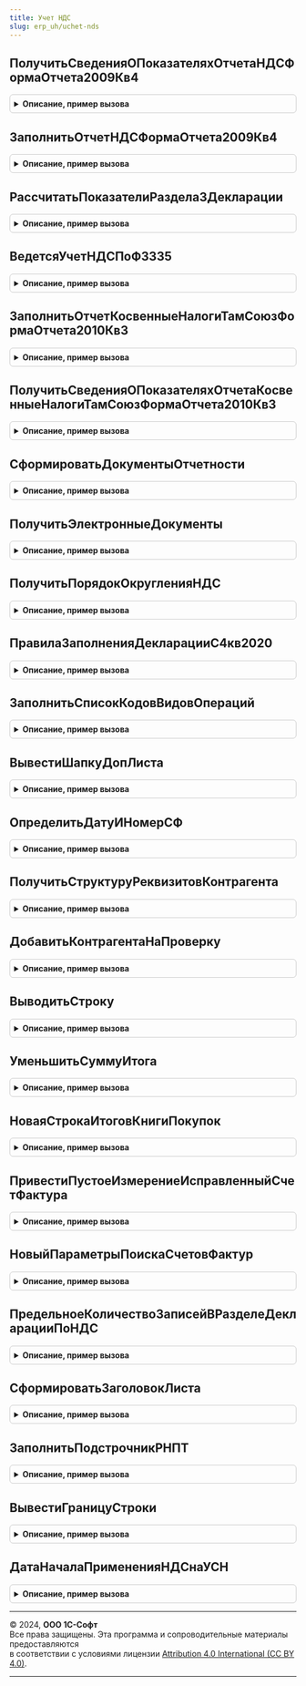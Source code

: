 ```yaml
---
title: Учет НДС
slug: erp_uh/uchet-nds
---
```



## ПолучитьСведенияОПоказателяхОтчетаНДСФормаОтчета2009Кв4
<details style="margin: 1em 0; padding: 0.5em; border: 1px solid #ccc; border-radius: 6px;">

<summary style="font-weight: bold; cursor: pointer;">Описание, пример вызова</summary>

```bsl

// Создает список показателей декларации по НДС, которые будут автоматически заполняться.
// Для версии отчета ФормаОтчета2009Кв4.
//
// Параметры:
//	ПоказателиОтчета - Структура - Структура параметров отчета.
//
Процедура ПолучитьСведенияОПоказателяхОтчетаНДСФормаОтчета2009Кв4(ПоказателиОтчета) Экспорт
```

Пример вызова
```bsl
УчетНДС.ПолучитьСведенияОПоказателяхОтчетаНДСФормаОтчета2009Кв4(ПоказателиОтчета) 
```
</details>

## ЗаполнитьОтчетНДСФормаОтчета2009Кв4
<details style="margin: 1em 0; padding: 0.5em; border: 1px solid #ccc; border-radius: 6px;">

<summary style="font-weight: bold; cursor: pointer;">Описание, пример вызова</summary>

```bsl

// Заполняет контейнер с показателями декларации по НДС.
// Для версии отчета ФормаОтчета2009Кв4.
//
// Параметры:
//	ПараметрыОтчета - Структура - Структура параметров отчета.
//	Контейнер - Структура - Данные отчета.
//	СохранятьТаблицуРасшифровок - Булево - Признак необходимости сохранения таблицы расшифровок.
//
Процедура ЗаполнитьОтчетНДСФормаОтчета2009Кв4(ПараметрыОтчета, Контейнер,СохранятьТаблицуРасшифровок = Истина) Экспорт
```

Пример вызова
```bsl
УчетНДС.ЗаполнитьОтчетНДСФормаОтчета2009Кв4(ПараметрыОтчета, Контейнер, СохранятьТаблицуРасшифровок);
```
</details>

## РассчитатьПоказателиРаздела3Декларации
<details style="margin: 1em 0; padding: 0.5em; border: 1px solid #ccc; border-radius: 6px;">

<summary style="font-weight: bold; cursor: pointer;">Описание, пример вызова</summary>

```bsl

// Рассчитывает показатели Раздела 3 Декларации НДС.
//
// Параметры:
//	СтруктураПоказателей - Структура - Данные отчета.
//
Процедура РассчитатьПоказателиРаздела3Декларации(СтруктураПоказателей) Экспорт
```

Пример вызова
```bsl
УчетНДС.РассчитатьПоказателиРаздела3Декларации(СтруктураПоказателей) 
```
</details>

## ВедетсяУчетНДСПоФЗ335
<details style="margin: 1em 0; padding: 0.5em; border: 1px solid #ccc; border-radius: 6px;">

<summary style="font-weight: bold; cursor: pointer;">Описание, пример вызова</summary>

```bsl

// Возвращает признак применения Федерального Закона от 27.11.2017 №335-ФЗ,
// который возлагает исчисление НДС на покупателя товаров, перечисленных в п.8 ст. 161:
// - лом и отходы черных и цветных металлов,
// - алюминий вторичный и его сплавы,
// - сырые шкуры животных.
//
// Параметры:
// 	Дата - Дата - В данном параметре передается дата, на которую необходимо определить признак применения 335-ФЗ.
//
// Возвращаемое значение:
//  Булево - признак применения:
//           Истина - ФЗ применяется;
//           Ложь   - ФЗ не применяется.
//
Функция ВедетсяУчетНДСПоФЗ335(Дата) Экспорт
```

Пример вызова
```bsl
Результат = УчетНДС.ВедетсяУчетНДСПоФЗ335(Дата) 
```
</details>

## ЗаполнитьОтчетКосвенныеНалогиТамСоюзФормаОтчета2010Кв3
<details style="margin: 1em 0; padding: 0.5em; border: 1px solid #ccc; border-radius: 6px;">

<summary style="font-weight: bold; cursor: pointer;">Описание, пример вызова</summary>

```bsl

// Заполняет контейнер с показателями декларации по косвенным налогам (таможенный союз).
// Для версии отчета ФормаОтчета2010Кв3.
//
// Параметры:
//	ПараметрыОтчета - Структура - Структура параметров отчета.
//	Контейнер - Структура - Данные отчета.
//
Процедура ЗаполнитьОтчетКосвенныеНалогиТамСоюзФормаОтчета2010Кв3(ПараметрыОтчета, Контейнер) Экспорт
```

Пример вызова
```bsl
УчетНДС.ЗаполнитьОтчетКосвенныеНалогиТамСоюзФормаОтчета2010Кв3(ПараметрыОтчета, Контейнер) 
```
</details>

## ПолучитьСведенияОПоказателяхОтчетаКосвенныеНалогиТамСоюзФормаОтчета2010Кв3
<details style="margin: 1em 0; padding: 0.5em; border: 1px solid #ccc; border-radius: 6px;">

<summary style="font-weight: bold; cursor: pointer;">Описание, пример вызова</summary>

```bsl

// Создает список показателей декларации по косвенным налогам, которые будут автоматически заполняться.
// Для версии отчета ФормаОтчета2010Кв3.
//
// Параметры:
//	ПоказателиОтчета - Структура - Структура параметров отчета.
//
Процедура ПолучитьСведенияОПоказателяхОтчетаКосвенныеНалогиТамСоюзФормаОтчета2010Кв3(ПоказателиОтчета) Экспорт
```

Пример вызова
```bsl
УчетНДС.ПолучитьСведенияОПоказателяхОтчетаКосвенныеНалогиТамСоюзФормаОтчета2010Кв3(ПоказателиОтчета) 
```
</details>

## СформироватьДокументыОтчетности
<details style="margin: 1em 0; padding: 0.5em; border: 1px solid #ccc; border-radius: 6px;">

<summary style="font-weight: bold; cursor: pointer;">Описание, пример вызова</summary>

```bsl

// Возвращает документы НДС для передачи в электронном виде.
//
// Параметры:
//	СтруктураПараметров - Структура - Содержит ключи:
//		* Организация - СправочникСсылка.Организации.
//		* НалоговыйПериод - Дата - Налоговый период.
//
// Возвращаемое значение:
//	Структура - см. НовыйСтруктураДокументовОтчетности.
//
Функция СформироватьДокументыОтчетности(СтруктураПараметров) Экспорт
```

Пример вызова
```bsl
Результат = УчетНДС.СформироватьДокументыОтчетности(СтруктураПараметров) 
```
</details>

## ПолучитьЭлектронныеДокументы
<details style="margin: 1em 0; padding: 0.5em; border: 1px solid #ccc; border-radius: 6px;">

<summary style="font-weight: bold; cursor: pointer;">Описание, пример вызова</summary>

```bsl

// Получает пакет электронных представлений документов.
//
// Параметры:
//  ВыгружаемыеДокументы - Массив - перечень документов для которых
//                 необходимо получить электронные представления в виде двоичных данных.
//  УникальныйИдентификатор - УникальныйИдентификатор - уникальный идентификатор по которому
//                 осуществляется привязка двоичных данных во временном хранилище.
//
// Возвращаемое значение:
//   Соответствие - соответствие переданных ссылок на документы и массива структур с полями:
//                 * ТипФайла - Строка - описание типа файла;
//                 * ИмяФайла - Строка - имя файла с расширением;
//                 * АдресВременногоХранилища - Строка - адрес временного хранилища, в котором размещены двоичные данные файла.
//
Функция ПолучитьЭлектронныеДокументы(ВыгружаемыеДокументы, УникальныйИдентификатор = Неопределено) Экспорт
```

Пример вызова
```bsl
Результат = УчетНДС.ПолучитьЭлектронныеДокументы(ВыгружаемыеДокументы, УникальныйИдентификатор);
```
</details>

## ПолучитьПорядокОкругленияНДС
<details style="margin: 1em 0; padding: 0.5em; border: 1px solid #ccc; border-radius: 6px;">

<summary style="font-weight: bold; cursor: pointer;">Описание, пример вызова</summary>

```bsl

// Возвращает порядок округления НДС (Федеральный Закон N 248-ФЗ).
//
// Параметры:
// 	Дата  	- 	Дата - В данном параметре передается дата,
//            	на которую необходимо определить порядок округления НДС.
// Возвращаемое значение:
//  Булево - 	признак применения:
//				1 	- сумма НДС исчисляется с копейками;
//				2 	- сумма НДС исчисляется в полных рублях.
//
Функция ПолучитьПорядокОкругленияНДС(Дата) Экспорт
```

Пример вызова
```bsl
Результат = УчетНДС.ПолучитьПорядокОкругленияНДС(Дата) 
```
</details>

## ПравилаЗаполненияДекларацииС4кв2020
<details style="margin: 1em 0; padding: 0.5em; border: 1px solid #ccc; border-radius: 6px;">

<summary style="font-weight: bold; cursor: pointer;">Описание, пример вызова</summary>

```bsl

// Возвращает признак применения правил заполнения декларации НДС по приказу ФНС от 19.08.2020 N ЕД-7-3/591@.
// Помимо прочего, приказом меняется порядок заполнения раздела 7 декларации, графы 3 и 4 с 01.10.2020 заполняются
// для всех операций, кроме операций реализации не на территории РФ.
//
// Параметры:
//  Дата   - тип дата, в данном параметре передается
//           дата на которую необходимо определить признак применения приказа
// Возвращаемое значение:
//  Булево - признак применения
//        Истина - приказ применяется
//        Ложь   - приказ не применяется
//
Функция ПравилаЗаполненияДекларацииС4кв2020(Дата) Экспорт
```

Пример вызова
```bsl
Результат = УчетНДС.ПравилаЗаполненияДекларацииС4кв2020(Дата) 
```
</details>

## ЗаполнитьСписокКодовВидовОпераций
<details style="margin: 1em 0; padding: 0.5em; border: 1px solid #ccc; border-radius: 6px;">

<summary style="font-weight: bold; cursor: pointer;">Описание, пример вызова</summary>

```bsl

// Формирует список кодов видов операций, актуальный на переданную дату.
//
// Параметры:
//   ЧастьЖурнала         - Перечисления.ЧастиЖурналаУчетаСчетовФактур - список различается для полученных и выставленных счетов-фактур.
//   СписокКодовОпераций  - СписокЗначений - список выбора элемента формы, в который помещается формируемый список кодов видов операций.
//   Период               - Дата - дата, на которую требуется получить список кодов видов операций.
//
Процедура ЗаполнитьСписокКодовВидовОпераций(ЧастьЖурнала, СписокКодовОпераций, Период) Экспорт
```

Пример вызова
```bsl
УчетНДС.ЗаполнитьСписокКодовВидовОпераций(ЧастьЖурнала, СписокКодовОпераций, Период) 
```
</details>

## ВывестиШапкуДопЛиста
<details style="margin: 1em 0; padding: 0.5em; border: 1px solid #ccc; border-radius: 6px;">

<summary style="font-weight: bold; cursor: pointer;">Описание, пример вызова</summary>

```bsl

// Выводит шапку для дополнительного листа книги покупок или продаж.
//
// Параметры:
//	ТабличныйДокумент - ТабличныйДокумент - Табличный документ, в который выводятся данные.
//	Макет - ТабличныйДокумент - Макет табличного документа.
//	СтруктураПараметров - Структура - Содержит параметры формирования, см. отчеты книга покупок и продаж.
//	НомерДополнительногоЛиста - Число - Номер листа.
//
Процедура ВывестиШапкуДопЛиста(ТабличныйДокумент, Макет, СтруктураПараметров, НомерДополнительногоЛиста) Экспорт
```

Пример вызова
```bsl
УчетНДС.ВывестиШапкуДопЛиста(ТабличныйДокумент, Макет, СтруктураПараметров, НомерДополнительногоЛиста) 
```
</details>

## ОпределитьДатуИНомерСФ
<details style="margin: 1em 0; padding: 0.5em; border: 1px solid #ccc; border-radius: 6px;">

<summary style="font-weight: bold; cursor: pointer;">Описание, пример вызова</summary>

```bsl

// Возвращает дату и номер счета-фактуры для вывода в отчете.
//
// Параметры:
// 	ЗаписьКниги - Структура, ВыборкаИзРезультатаЗапроса - Содержит поля:
//		* СчетФактура - ДокументСсылка.*, ссылка на документ, указываемый в качестве измерения
//						в регистрах НДС.
//		* НомерСчетаФактуры - Строка, номер счета-фактуры полученный предварительно.
//		* ДатаСчетаФактуры  - Дата, дата счета-фактуры, полученная предварительно.
//		* ОбрабатыватьНомерДокумента - Булево, признак того, что необходимо исключить префиксы из номера
//									документа перед печатью.
//		* СчетФактураДокумент - ДокументСсылка.СчетФактураПолученный/СчетФактураВыданный - ссылка на
//							подчиненный документ "счет-фактура" (необязательный)
//
// Возвращаемое значение:
//	Структура - Содержит ключи, описанные в УчетНДСПереопределяемый.НовыйПредставлениеСчетаФактуры().
//
Функция ОпределитьДатуИНомерСФ(ЗаписьКниги) Экспорт
```

Пример вызова
```bsl
Результат = УчетНДС.ОпределитьДатуИНомерСФ(ЗаписьКниги) 
```
</details>

## ПолучитьСтруктуруРеквизитовКонтрагента
<details style="margin: 1em 0; padding: 0.5em; border: 1px solid #ccc; border-radius: 6px;">

<summary style="font-weight: bold; cursor: pointer;">Описание, пример вызова</summary>

```bsl

// Возвращает данные об ИНН/КПП в зависимости от вида контрагента.
//
// Параметры:
//	ИНН - Строка - ИНН контрагента.
//	КПП - Строка - КПП контрагента. Пустое значение для физического лица.
//	КонтрагентНаименование - Строка - Наименование контрагента.
//
// Возвращаемое значение:
//	Структура - Содержит ключи:
//		* ИННФЛ - Строка - ИНН (для физического лица)
//		* Фамилия - Строка - Фамилия (для физического лица).
//		* Имя - Строка - Имя (для физического лица)
//		* Отчество - Строка - Отчество (для физического лица).
//		* ИННЮЛ - Строка - ИНН (для юридического лица).
//		* КПП - Строка - КПП (для юридического лица).
//		* НаимОрг - Строка - Наименование (для юридического лица).
//
Функция ПолучитьСтруктуруРеквизитовКонтрагента(ИНН, КПП, Знач КонтрагентНаименование = "") Экспорт
```

Пример вызова
```bsl
Результат = УчетНДС.ПолучитьСтруктуруРеквизитовКонтрагента(ИНН, КПП, КонтрагентНаименование);
```
</details>

## ДобавитьКонтрагентаНаПроверку
<details style="margin: 1em 0; padding: 0.5em; border: 1px solid #ccc; border-radius: 6px;">

<summary style="font-weight: bold; cursor: pointer;">Описание, пример вызова</summary>

```bsl

// Добавляет запись книги покупок/продаж для проверки контрагента на сервере ФНС.
//
// Параметры:
//	СтруктураПараметров - Структура - Параметры формирования отчета.
//	Строка - ВыборкаИзРезультатаЗапроса - Данные строки.
//	ОбластьТабличногоДокумента - ТабличныйДокумент - Табличный документ с отчетом.
//	ДетальнаяЗапись - ВыборкаИзРезультатаЗапроса - Детальная запись выборки.
//	НомерРаздела - Число - Номер раздела отчета.
//
Процедура ДобавитьКонтрагентаНаПроверку(СтруктураПараметров, Строка, ОбластьТабличногоДокумента, ДетальнаяЗапись = Неопределено, НомерРаздела = 0) Экспорт
```

Пример вызова
```bsl
УчетНДС.ДобавитьКонтрагентаНаПроверку(СтруктураПараметров, Строка, ОбластьТабличногоДокумента, ДетальнаяЗапись, НомерРаздела);
```
</details>

## ВыводитьСтроку
<details style="margin: 1em 0; padding: 0.5em; border: 1px solid #ccc; border-radius: 6px;">

<summary style="font-weight: bold; cursor: pointer;">Описание, пример вызова</summary>

```bsl

// Возвращает Истина, если текущую строку книги покупок / продаж необходимо выводить в отчет.
//
// Параметры:
//	СтруктураПараметров - Структура - Параметры формирования отчета.
//	Строка - ВыборкаИзРезультатаЗапроса - Данные строки.
//	ЭтоИтог - Булево - Признак того, что строка является итогом.
//	ДетальнаяЗапись - ВыборкаИзРезультатаЗапроса - Детальная запись выборки.
//
// Возвращаемое значение:
//	Булево - Истина, если строку требуется выводить в отчет.
//
Функция ВыводитьСтроку(СтруктураПараметров, Строка, ЭтоИтог = Ложь, ДетальнаяЗапись = Неопределено) Экспорт
```

Пример вызова
```bsl
Результат = УчетНДС.ВыводитьСтроку(СтруктураПараметров, Строка, ЭтоИтог, ДетальнаяЗапись);
```
</details>

## УменьшитьСуммуИтога
<details style="margin: 1em 0; padding: 0.5em; border: 1px solid #ccc; border-radius: 6px;">

<summary style="font-weight: bold; cursor: pointer;">Описание, пример вызова</summary>

```bsl

// Уменьшает итоги по книге покупок / продаж по данным текущей вычитаемой строки.
//
// Параметры:
//	СтрокаИтога - Структура - Содержит ключи для строки итогов книги покупок / продаж.
//	СтрокаВычитаемая - Произвольный - Данные вычитаемой строки.
//	СтруктураПараметров - Структура - Параметры формирования отчета.
//
Процедура УменьшитьСуммуИтога(СтрокаИтога, СтрокаВычитаемая, СтруктураПараметров) Экспорт
```

Пример вызова
```bsl
УчетНДС.УменьшитьСуммуИтога(СтрокаИтога, СтрокаВычитаемая, СтруктураПараметров) 
```
</details>

## НоваяСтрокаИтоговКнигиПокупок
<details style="margin: 1em 0; padding: 0.5em; border: 1px solid #ccc; border-radius: 6px;">

<summary style="font-weight: bold; cursor: pointer;">Описание, пример вызова</summary>

```bsl

// Возвращает структуру итогов книги покупок.
//
// Возвращаемое значение:
//	Структура - Содержит ключи для строки итогов книги покупок.
//
Функция НоваяСтрокаИтоговКнигиПокупок() Экспорт
```

Пример вызова
```bsl
Результат = УчетНДС.НоваяСтрокаИтоговКнигиПокупок() 
```
</details>

## ПривестиПустоеИзмерениеИсправленныйСчетФактура
<details style="margin: 1em 0; padding: 0.5em; border: 1px solid #ccc; border-radius: 6px;">

<summary style="font-weight: bold; cursor: pointer;">Описание, пример вызова</summary>

```bsl

// Заменяет пустые значения измерения ИсправленныйСчетФактура регистров НДС на Неопределено.
//
// Параметры:
//	Движения - РегистрНакопленияНаборЗаписей.НДСЗаписиКнигиПокупок,
//				РегистрНакопленияНаборЗаписей.НДСЗаписиКнигиПродаж - Наборы регистров НДС.
//
Процедура ПривестиПустоеИзмерениеИсправленныйСчетФактура(Движения) Экспорт
```

Пример вызова
```bsl
УчетНДС.ПривестиПустоеИзмерениеИсправленныйСчетФактура(Движения) 
```
</details>

## НовыйПараметрыПоискаСчетовФактур
<details style="margin: 1em 0; padding: 0.5em; border: 1px solid #ccc; border-radius: 6px;">

<summary style="font-weight: bold; cursor: pointer;">Описание, пример вызова</summary>

```bsl

// Возвращает структуру с отбором для поиска счетов-фактур полученных.
//
// Возвращаемое значение:
//	Структура - Содержит ключи для поиска счета-фактуры.
//
Функция НовыйПараметрыПоискаСчетовФактур() Экспорт
```

Пример вызова
```bsl
Результат = УчетНДС.НовыйПараметрыПоискаСчетовФактур() 
```
</details>

## ПредельноеКоличествоЗаписейВРазделеДекларацииПоНДС
<details style="margin: 1em 0; padding: 0.5em; border: 1px solid #ccc; border-radius: 6px;">

<summary style="font-weight: bold; cursor: pointer;">Описание, пример вызова</summary>

```bsl

// Возвращает значение константы ПредельноеКоличествоЗаписейВРазделеДекларацииПоНДС
// для разделения больших книг покупок и продаж на части.
//
// Возвращаемое значение:
//	Число - число строк в одной порции отчета.
//
Функция ПредельноеКоличествоЗаписейВРазделеДекларацииПоНДС() Экспорт
```

Пример вызова
```bsl
Результат = УчетНДС.ПредельноеКоличествоЗаписейВРазделеДекларацииПоНДС() 
```
</details>

## СформироватьЗаголовокЛиста
<details style="margin: 1em 0; padding: 0.5em; border: 1px solid #ccc; border-radius: 6px;">

<summary style="font-weight: bold; cursor: pointer;">Описание, пример вызова</summary>

```bsl

// Возвращает текст с названием листа книги покупок или продаж, разделенной на порции.
//
// Параметры:
//	НазваниеРаздела - Строка - Основное название раздела книги.
//	СчетчикСегментов - Число - Номер текущей части.
//
// Возвращаемое значение:
//	Строка - Сформированное название листа.
//
Функция СформироватьЗаголовокЛиста(НазваниеРаздела, СчетчикСегментов) Экспорт
```

Пример вызова
```bsl
Результат = УчетНДС.СформироватьЗаголовокЛиста(НазваниеРаздела, СчетчикСегментов) 
```
</details>

## ЗаполнитьПодстрочникРНПТ
<details style="margin: 1em 0; padding: 0.5em; border: 1px solid #ccc; border-radius: 6px;">

<summary style="font-weight: bold; cursor: pointer;">Описание, пример вызова</summary>

```bsl

Процедура ЗаполнитьПодстрочникРНПТ(Знач ДетальнаяЗапись, Знач ЗаписьКниги, Знач ПараметрыСтрокиРНПТ, Знач СтруктураПараметров, Знач СтруктураСекций, Знач СчетчикСегментов, Знач ТабличныйДокумент) Экспорт
```

Пример вызова
```bsl
УчетНДС.ЗаполнитьПодстрочникРНПТ(ДетальнаяЗапись, ЗаписьКниги, ПараметрыСтрокиРНПТ, СтруктураПараметров, СтруктураСекций, СчетчикСегментов, ТабличныйДокумент) 
```
</details>

## ВывестиГраницуСтроки
<details style="margin: 1em 0; padding: 0.5em; border: 1px solid #ccc; border-radius: 6px;">

<summary style="font-weight: bold; cursor: pointer;">Описание, пример вызова</summary>

```bsl

Процедура ВывестиГраницуСтроки(Знач СтруктураПараметров, Знач СтруктураСекций) Экспорт
```

Пример вызова
```bsl
УчетНДС.ВывестиГраницуСтроки(СтруктураПараметров, СтруктураСекций) 
```
</details>

## ДатаНачалаПримененияНДСнаУСН
<details style="margin: 1em 0; padding: 0.5em; border: 1px solid #ccc; border-radius: 6px;">

<summary style="font-weight: bold; cursor: pointer;">Описание, пример вызова</summary>

```bsl

// Дата, с которой вступает в силу закон о НДС для УСН
//
// Возвращаемое значение:
//  Дата - Дата начала применения НДС на УСН    //Федеральный закон от 12.07.2024 № 176-ФЗ
Функция ДатаНачалаПримененияНДСнаУСН() Экспорт
```

Пример вызова
```bsl
Результат = УчетНДС.ДатаНачалаПримененияНДСнаУСН() 
```
</details>

---

© 2024, **ООО 1С-Софт**  
Все права защищены. Эта программа и сопроводительные материалы предоставляются  
в соответствии с условиями лицензии [Attribution 4.0 International (CC BY 4.0)](https://creativecommons.org/licenses/by/4.0/legalcode).

---
